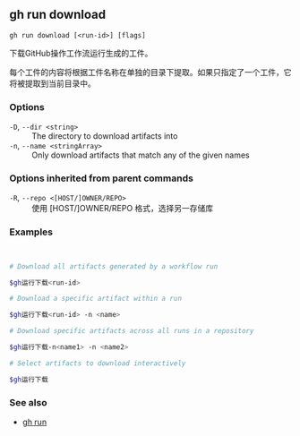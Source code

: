 

## gh run download

```
gh run download [<run-id>] [flags]
```

下载GitHub操作工作流运行生成的工件。

每个工件的内容将根据工件名称在单独的目录下提取。如果只指定了一个工件，它将被提取到当前目录中。

### Options

<dl class="flags">
	<dt><code>-D</code>, <code>--dir &lt;string&gt;</code></dt>
	<dd>The directory to download artifacts into</dd>

<dt><code>-n</code>, <code>--name &lt;stringArray&gt;</code></dt>
<dd>Only download artifacts that match any of the given names</dd>

</dl>

### Options inherited from parent commands

<dl class="flags">
	<dt><code>-R</code>, <code>--repo &lt;[HOST/]OWNER/REPO&gt;</code></dt>
	<dd>使用 [HOST/]OWNER/REPO 格式，选择另一存储库</dd>
</dl>

### Examples

```bash


# Download all artifacts generated by a workflow run

$gh运行下载<run-id>

# Download a specific artifact within a run

$gh运行下载<run-id> -n <name>

# Download specific artifacts across all runs in a repository

$gh运行下载-n<name1> -n <name2>

# Select artifacts to download interactively

$gh运行下载
```


### See also

-   [gh run](./gh_run.zh.md)
